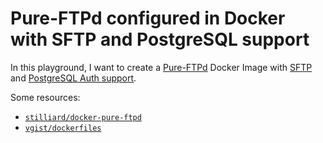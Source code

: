 # Pure-FTPd configured in Docker with SFTP and PostgreSQL support

In this playground, I want to create a [Pure-FTPd](https://github.com/jedisct1/pure-ftpd/) Docker Image with [SFTP](https://github.com/jedisct1/pure-ftpd/blob/289f3b85c674a1d11082ad302024b6df9fa88db4/FAQ#L264) and [PostgreSQL Auth support](https://github.com/jedisct1/pure-ftpd/blob/master/README.PGSQL).

Some resources:

- [`stilliard/docker-pure-ftpd`](https://github.com/stilliard/docker-pure-ftpd)
- [`vgist/dockerfiles`](https://github.com/vgist/dockerfiles/tree/master/pure-ftpd)